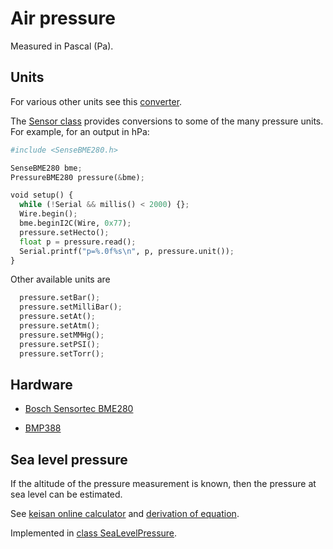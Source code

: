# Air pressure

Measured in Pascal (Pa).


## Units

For various other units see this
[converter](https://www.beamex.com/resources/pressure-unit-converter/).

The [Sensor class](../../../src/Sensor.h) provides conversions to some
of the many pressure units. For example, for an output in hPa:

```py
#include <SenseBME280.h>

SenseBME280 bme;
PressureBME280 pressure(&bme);

void setup() {
  while (!Serial && millis() < 2000) {};
  Wire.begin();
  bme.beginI2C(Wire, 0x77);
  pressure.setHecto();
  float p = pressure.read();
  Serial.printf("p=%.0f%s\n", p, pressure.unit());
}
```

Other available units are

```py
  pressure.setBar();
  pressure.setMilliBar();
  pressure.setAt();
  pressure.setAtm();
  pressure.setMMHg();
  pressure.setPSI();
  pressure.setTorr();
```


## Hardware

- [Bosch Sensortec BME280](../../chips/bme280.md)

- [BMP388](https://www.bluedot.space/products/bmp388/)



## Sea level pressure

If the altitude of the pressure measurement is known, then
the pressure at sea level can be estimated.

See [keisan online
calculator](https://keisan.casio.com/exec/system/1224575267) and
[derivation of
equation](https://keisan.casio.com/keisan/image/Convertpressure.pdf).

Implemented in [class SeaLevelPressure](../../../src/SeaLevelPressure.h).


